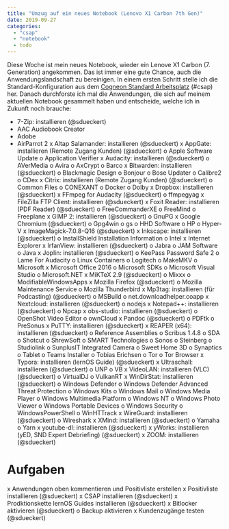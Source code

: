 ```yaml
---
title: "Umzug auf ein neues Notebook (Lenovo X1 Carbon 7th Gen)"
date: 2019-09-27
categories: 
  - "csap"
  - "notebook"
  - todo
---
```


Diese Woche ist mein neues Notebook, wieder ein Lenove X1 Carbon (7. Generation) angekommen. Das ist immer eine gute Chance, auch die Anwendungslandschaft zu bereinigen. In einem ersten Schritt stelle ich die Standard-Konfiguration aus dem [Cogneon Standard Arbeitsplatz](https://wiki.cogneon.de/csap) (#csap) her. Danach durchforste ich mal die Anwendungen, die sich auf meinem aktuellen Notebook gesammelt haben und entscheide, welche ich in Zukunft noch brauche:

<!-- more -->

- 7-Zip: installieren (@sdueckert)
- AAC Audiobook Creator
- Adobe
- AirParrot 2 x Altap Salamander: installieren (@sdueckert) x AppGate: installieren (Remote Zugang Kunden) (@sdueckert) o Apple Software Update o Application Verifier x Audacity: installieren (@sdueckert) o AVerMedia o Avira o AxCrypt o Barco x Bitwarden: installieren (@sdueckert) o Blackmagic Design o Bonjour o Bose Updater o Calibre2 o CDex x Citrix: installieren (Remote Zugang Kunden) (@sdueckert) o Common Files o CONEXANT o Docker o Dolby x Dropbox: installieren (@sdueckert) x FFmpeg for Audacity (@sdueckert) o ffmpegyag x FileZilla FTP Client: installieren (@sdueckert) x Foxit Reader: installieren (PDF Reader) (@sdueckert) o FreeCommanderXE o FreeMind o Freeplane x GIMP 2: installieren (@sdueckert) o GnuPG x Google Chromium (@sdueckert) o Gpg4win o gs o HHD Software o HP o Hyper-V x ImageMagick-7.0.8-Q16 (@sdueckert) x Inkscape: installieren (@sdueckert) o InstallShield Installation Information o Intel x Internet Explorer x IrfanView: installieren (@sdueckert) o Jabra o JAM Software o Java x Joplin: installieren (@sdueckert) o KeePass Password Safe 2 o Lame For Audacity o Linux Containers o Logitech o MakeMKV o Microsoft x Microsoft Office 2016 o Microsoft SDKs o Microsoft Visual Studio o Microsoft.NET x MiKTeX 2.9 (@sdueckert) o Mixxx o ModifiableWindowsApps x Mozilla Firefox (@sdueckert) o Mozilla Maintenance Service o Mozilla Thunderbird x Mp3tag: installieren (für Podcasting) (@sdueckert) o MSBuild o net.downloadhelper.coapp x Nextcloud: installieren (@sdueckert) o nodejs x Notepad++: installieren (@sdueckert) o Npcap x obs-studio: installieren (@sdueckert) o OpenShot Video Editor o ownCloud x Pandoc (@sdueckert) o PDFtk o PreSonus x PuTTY: installieren (@sdueckert) x REAPER (x64): installieren (@sdueckert) o Reference Assemblies o Scribus 1.4.8 o SDA o Shotcut o ShrewSoft o SMART Technologies o Sonos o Steinberg o Studiolink o SunplusIT Integrated Camera o Sweet Home 3D o Synaptics o Tablet o Teams Installer o Tobias Erichsen o Tor o Tor Browser x Typora: installieren (lernOS Guide) (@sdueckert) x Ultraschall: installieren (@sdueckert) o UNP o VB x VideoLAN: installieren (VLC) (@sdueckert) o VirtualDJ o VulkanRT x WinDirStat: installieren (@sdueckert) o Windows Defender o Windows Defender Advanced Threat Protection o Windows Kits o Windows Mail o Windows Media Player o Windows Multimedia Platform o Windows NT o Windows Photo Viewer o Windows Portable Devices o Windows Security o WindowsPowerShell o WinHTTrack x WireGuard: installieren (@sdueckert) o Wireshark x XMind: installieren (@sdueckert) o Yamaha o Yarn x youtube-dl: installieren (@sdueckert) x yWorks: installieren (yED, SND Expert Debriefing) (@sdueckert) x ZOOM: installieren (@sdueckert)

# Aufgaben

x Anwendungen oben kommentieren und Positivliste erstellen x Positivliste installieren (@sdueckert) x CSAP installieren (@sdueckert) x Prodktionskette lernOS Guides installieren (@sdueckert) x Bitlocker aktivieren (@sdueckert) o Backup aktivieren x Kundenzugänge testen (@sdueckert)
